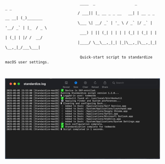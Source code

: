 ```
                                  ____  _                  _               _ _         
                                 / ___|| |_ __ _ _ __   __| | __ _ _ __ __| (_)_______ 
                                 \___ \| __/ _` | '_ \ / _` |/ _` | '__/ _` | |_  / _ \
                                  ___) | || (_| | | | | (_| | (_| | | | (_| | |/ /  __/
                                 |____/ \__\__,_|_| |_|\__,_|\__,_|_|  \__,_|_/___\___| 

                                  Quick-start script to standardize macOS user settings.
                                                       
                                            
```
<p align="center">
<img align="center" src="https://github.com/trevoedwards/Standardize/blob/main/output_log.png" />
<br>
